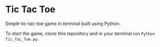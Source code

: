 # Tic Tac Toe
Simple tic-tac-toe game in terminal built using Python.

To start the game, clone this repository and in your terminal run `Python Tic_Tac_Toe.py`. 

